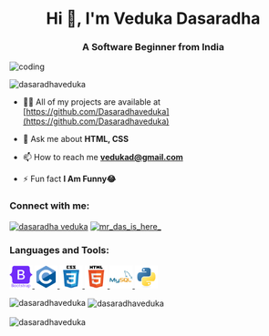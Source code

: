 <h1 align="center">Hi 👋, I'm Veduka Dasaradha</h1>
<h3 align="center">A  Software Beginner  from India</h3>
<img aligin="center"alt="coding" width="400" src="https://camo.githubusercontent.com/19db51af5f90f1b152bc0b9078f5fe97053955be5074f03f17019c70345bdcdb/68747470733a2f2f6d69726f2e6d656469756d2e636f6d2f6d61782f313336302f302a37513379765349765f7430696f4a2d5a2e676966">

<p align="left"> <img src="https://komarev.com/ghpvc/?username=dasaradhaveduka&label=Profile%20views&color=0e75b6&style=flat" alt="dasaradhaveduka" /> </p>

- 👨‍💻 All of my projects are available at [https://github.com/Dasaradhaveduka](https://github.com/Dasaradhaveduka)

- 💬 Ask me about **HTML, CSS**

- 📫 How to reach me **vedukad@gmail.com**

- ⚡ Fun fact **I Am Funny😂**

<h3 align="left">Connect with me:</h3>
<p align="left">
<a href="https://linkedin.com/in/dasaradha veduka" target="blank"><img align="center" src="https://raw.githubusercontent.com/rahuldkjain/github-profile-readme-generator/master/src/images/icons/Social/linked-in-alt.svg" alt="dasaradha veduka" height="30" width="40" /></a>
<a href="https://instagram.com/mr_das_is_here_" target="blank"><img align="center" src="https://raw.githubusercontent.com/rahuldkjain/github-profile-readme-generator/master/src/images/icons/Social/instagram.svg" alt="mr_das_is_here_" height="30" width="40" /></a>
</p>

<h3 align="left">Languages and Tools:</h3>
<p align="left"> <a href="https://getbootstrap.com" target="_blank" rel="noreferrer"> <img src="https://raw.githubusercontent.com/devicons/devicon/master/icons/bootstrap/bootstrap-plain-wordmark.svg" alt="bootstrap" width="40" height="40"/> </a> <a href="https://www.cprogramming.com/" target="_blank" rel="noreferrer"> <img src="https://raw.githubusercontent.com/devicons/devicon/master/icons/c/c-original.svg" alt="c" width="40" height="40"/> </a> <a href="https://www.w3schools.com/css/" target="_blank" rel="noreferrer"> <img src="https://raw.githubusercontent.com/devicons/devicon/master/icons/css3/css3-original-wordmark.svg" alt="css3" width="40" height="40"/> </a> <a href="https://www.w3.org/html/" target="_blank" rel="noreferrer"> <img src="https://raw.githubusercontent.com/devicons/devicon/master/icons/html5/html5-original-wordmark.svg" alt="html5" width="40" height="40"/> </a> <a href="https://www.mysql.com/" target="_blank" rel="noreferrer"> <img src="https://raw.githubusercontent.com/devicons/devicon/master/icons/mysql/mysql-original-wordmark.svg" alt="mysql" width="40" height="40"/> </a> <a href="https://www.python.org" target="_blank" rel="noreferrer"> <img src="https://raw.githubusercontent.com/devicons/devicon/master/icons/python/python-original.svg" alt="python" width="40" height="40"/> </a> </p>

<p><img align="left" src="https://github-readme-stats.vercel.app/api/top-langs?username=dasaradhaveduka&show_icons=true&locale=en&layout=compact" alt="dasaradhaveduka" /></p>

<p>&nbsp;<img align="center" src="https://github-readme-stats.vercel.app/api?username=dasaradhaveduka&show_icons=true&locale=en" alt="dasaradhaveduka" /></p>

<p><img align="center" src="https://github-readme-streak-stats.herokuapp.com/?user=dasaradhaveduka&" alt="dasaradhaveduka" /></p>
